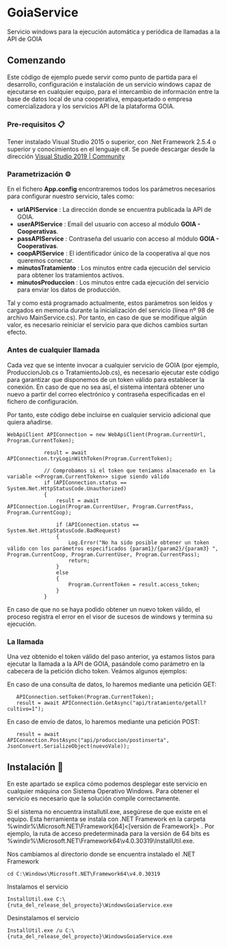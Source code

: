 # GoiaService
Servicio windows para la ejecución automática y periódica de llamadas a la API de GOIA


## Comenzando

Este código de ejemplo puede servir como punto de partida para el desarrollo, configuración e instalación de un servicio windows capaz de ejecutarse en cualquier equipo, para el intercambio de información entre la base de datos local de una cooperativa, empaquetado o empresa comercializadora y los servicios API de la plataforma GOIA.


### Pre-requisitos 📋

Tener instalado Visual Studio 2015 o superior, con .Net Framework 2.5.4 o superior y conocimientos en el lenguaje c#. Se puede descargar desde la dirección [Visual Studio 2019 | Community](https://visualstudio.microsoft.com/es/thank-you-downloading-visual-studio/?sku=Community&rel=16)


### Parametrización ⚙️

En el fichero **App.config** encontraremos todos los parámetros necesarios para configurar nuestro servicio, tales como:

- **urlAPIService** : La dirección donde se encuentra publicada la API de GOIA.
- **userAPIService** : Email del usuario con acceso al módulo **GOIA - Cooperativas**.
- **passAPIService** : Contraseña del usuario con acceso al módulo **GOIA - Cooperativas**.
- **coopAPIService** : El identificador único de la cooperativa al que nos queremos conectar.
- **minutosTratamiento** : Los minutos entre cada ejecución del servicio para obtener los tratamientos activos.
- **minutosProduccion** : Los minutos entre cada ejecución del servicio para enviar los datos de producción.

Tal y como está programado actualmente, estos parámetros son leídos y cargados en memoria durante la inicialización del servicio (línea nº 98 de archivo MainService.cs). Por tanto, en caso de que se modifique algún valor, es necesario reiniciar el servicio para que dichos cambios surtan efecto.

### Antes de cualquier llamada

Cada vez que se intente invocar a cualquier servicio de GOIA (por ejemplo, ProduccionJob.cs o TratamientoJob.cs), es necesario ejecutar este código para garantizar que disponemos de un token válido para establecer la conexión. En caso de que no sea así, el sistema intentará obtener uno nuevo a partir del correo electrónico y contraseña especificadas en el fichero de configuración. 

Por tanto, este código debe incluirse en cualquier servicio adicional que quiera añadirse.

```
WebApiClient APIConnection = new WebApiClient(Program.CurrentUrl, Program.CurrentToken);

            result = await APIConnection.tryLoginWithToken(Program.CurrentToken);

            // Comprobamos si el token que teníamos almacenado en la variable <<Program.CurrentToken>> sigue siendo válido
            if (APIConnection.status == System.Net.HttpStatusCode.Unauthorized)
            {
                result = await APIConnection.Login(Program.CurrentUser, Program.CurrentPass, Program.CurrentCoop);

                if (APIConnection.status == System.Net.HttpStatusCode.BadRequest)
                {
                    Log.Error("No ha sido posible obtener un token válido con los parámetros especificados {param1}/{param2}/{param3} ", Program.CurrentCoop, Program.CurrentUser, Program.CurrentPass);
                    return;
                }
                else
                {
                    Program.CurrentToken = result.access_token;
                }
            }
```

En caso de que no se haya podido obtener un nuevo token válido, el proceso registra el error en el visor de sucesos de windows y termina su ejecución.

### La llamada

Una vez obtenido el token válido del paso anterior, ya estamos listos para ejecutar la llamada a la API de GOIA, pasándole como parámetro en la cabecera de la petición dicho token. Veámos algunos ejemplos:

En caso de una consulta de datos, lo haremos mediante una petición GET:
```
   APIConnection.setToken(Program.CurrentToken);
   result = await APIConnection.GetAsync("api/tratamiento/getall?cultivo=1");
```

En caso de envío de datos, lo haremos mediante una petición POST:
```
   result = await APIConnection.PostAsync("api/produccion/postinserta", JsonConvert.SerializeObject(nuevoVale));
```
 
## Instalación 🔧

En este apartado se explica cómo podemos desplegar este servicio en cualquier máquina con Sistema Operativo Windows. Para obtener el servicio es necesario que la solución compile correctamente. 

Si el sistema no encuentra installutil.exe, asegúrese de que existe en el equipo. Esta herramienta se instala con .NET Framework en la carpeta %windir%\Microsoft.NET\Framework[64]\<[versión de Framework]> . 
Por ejemplo, la ruta de acceso predeterminada para la versión de 64 bits es %windir%\Microsoft.NET\Framework64\v4.0.30319\InstallUtil.exe.

Nos cambiamos al directorio donde se encuentra instalado el .NET Framework

```
cd C:\Windows\Microsoft.NET\Framework64\v4.0.30319
```

Instalamos el servicio

```
InstallUtil.exe C:\{ruta_del_release_del_proyecto}\WindowsGoiaService.exe
```

Desinstalamos el servicio

```
InstallUtil.exe /u C:\{ruta_del_release_del_proyecto}\WindowsGoiaService.exe
```
